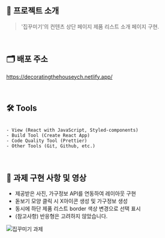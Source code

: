 ## 📝 프로젝트 소개

> '집꾸미기'의 컨텐츠 상단 페이지 제품 리스트 소개 페이지 구현.

<br/>

## 🗂 배포 주소

https://decoratingthehouseych.netlify.app/

<br/>

## 🛠 Tools

```

- View (React with JavaScript, Styled-components)
- Build Tool (Create React App)
- Code Quality Tool (Prettier)
- Other Tools (Git, Github, etc.)

```

<br/>

## 🎊 과제 구현 사항 및 영상
- 제공받은 사진, 가구정보 API를 연동하여 레이아웃 구현
- 돋보기 모양 클릭 시 X아이콘 생성 및 가구정보 생성
- 동시에 하단 제품 리스트 border 색상 변경으로 선택 표시
- (참고사항) 반응형은 고려하지 않았습니다.

![집꾸미기 과제](https://user-images.githubusercontent.com/87757602/152299740-566bbce4-028b-4393-ae41-04d228a0960f.gif)

